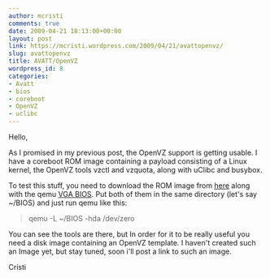 ```yaml
---
author: mcristi
comments: true
date: 2009-04-21 18:13:00+00:00
layout: post
link: https://mcristi.wordpress.com/2009/04/21/avattopenvz/
slug: avattopenvz
title: AVATT/OpenVZ
wordpress_id: 8
categories:
- Avatt
- bios
- coreboot
- OpenVZ
- uclibc
---
```


Hello,  
  
As I promised in my previous post, the OpenVZ support is getting usable. I have a coreboot ROM image containing a payload consisting of a Linux kernel, the OpenVZ tools vzctl and vzquota, along with uClibc and busybox.  
  
To test this stuff, you need to download the ROM image from [here](http://panzer.utcluj.ro/%7Ealien/coreboot/AVATT/BIOS/OpenVZ/bios.bin) along with the qemu [VGA BIOS](http://panzer.utcluj.ro/%7Ealien/coreboot/AVATT/BIOS/vgabios-cirrus.bin). Put both of them in the same directory (let's say ~/BIOS) and just run qemu like this:  


<blockquote>qemu -L ~/BIOS  -hda /dev/zero  
</blockquote>

You can see the tools are there, but In order for it to be really useful you need a disk image containing an OpenVZ template. I haven't created such an Image yet, but stay tuned, soon i'll post a link to such an image.  
  
Cristi
